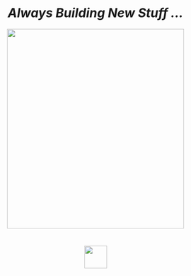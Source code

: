 <h1 align="center"><i>Always Building New Stuff ...</i></h1>

<p align="center">
  <img src="https://media.giphy.com/media/eCqFYAVjjDksg/giphy.gif" width="400" height="450" />
</p>

<h1 align="center">
<a align="left" href="https://twitter.com/ORCA6665"><img src="https://cdn-icons-png.flaticon.com/512/124/124021.png" width="51px"/></a>
</h1>
